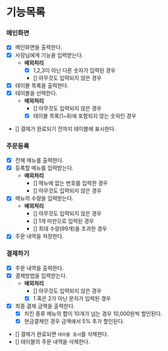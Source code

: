 # 기능목록

### 메인화면
- [x] 메인화면을 출력한다.
- [x] 사장님에게 기능을 입력받는다.
    - **예외처리**
        - [x] 1,2,3이 아닌 다른 숫자가 입력된 경우
        - [] 아무것도 입력되지 않은 경우
- [x] 테이블 목록을 출력한다.
- [x] 테이블을 선택한다.
    - **예외처리**
        - [] 아무것도 입력되지 않은 경우
        - [x] 테이블 목록(1~8)에 포함되지 않는 숫자인 경우
- [] 결제가 완료되기 전까지 테이블에 표시한다.

### 주문등록
- [x] 전체 메뉴를 출력한다.
- [x] 등록할 메뉴를 입력받는다.
    - **예외처리**
      - [] 메뉴에 없는 번호를 입력한 경우
      - [] 아무것도 입력되지 않은 경우
- [x] 메뉴의 수량을 입력받는다.
    - **예외처리**
      - [] 아무것도 입력되지 않은 경우
      - [] 1개 미만으로 입력된 경우
      - [] 최대 수량(99개)을 초과한 경우
- [x] 주문 내역을 저장한다.

### 결제하기
- [x] 주문 내역을 출력한다.
- [x] 결제방법을 입력받는다.
    - **예외처리**
      - [] 아무것도 입력되지 않은 경우
      - [x] 1 혹은 2가 아닌 문자가 입력된 경우
- [x] 최종 결제 금액을 출력한다.
    - [x] 치킨 종류 메뉴의 합이 10개가 넘는 경우 10,000원씩 할인된다.
    - [x] 현금결제인 경우 금액에서 5% 추가 할인된다.
- [] 결제가 완료되면 `테이블 표시`를 삭제한다.
- [] 테이블의 주문 내역을 삭제한다.